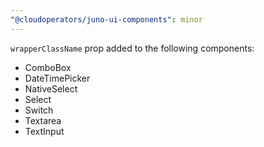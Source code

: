 ```yaml
---
"@cloudoperators/juno-ui-components": minor
---
```


`wrapperClassName` prop added to the following components:

- ComboBox
- DateTimePicker
- NativeSelect
- Select
- Switch
- Textarea
- TextInput
